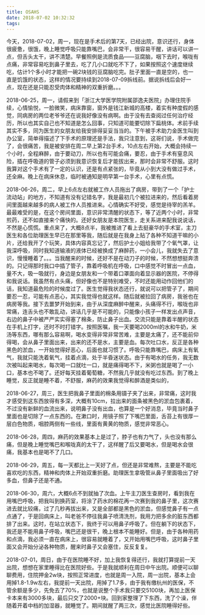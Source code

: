 ```yaml
---
title: OSAHS
date: 2018-07-02 10:32:32
tags:
---
```


今天，2018-07-02，周一，现在是手术后的第7天，已经出院，意识还行，身体很疲惫，很饿，晚上睡觉呼吸只能靠嘴巴，会非常干，很容易干醒，讲话可以讲一点，但舌头太干，讲不清楚。早餐照例是流质食品——豆腐脑，咽下去时，喉咙有点痛，非常容易吃到鼻子里去，吃了几小口就吃不下了，如果按照这个速度继续吃，估计1个多小时才能把一碗2块钱的豆腐脑吃完。肚子里面一直是空的，也一直是饥饿的状态，这样的情况要持续到2018-07-09拆线前。据说拆线后会好一点，现在还是只能忍受肉体和精神的双重折磨。。。

2018-06-25，周一，请假来到「浙江大学医学院附属邵逸夫医院」办理住院手续，心情愉悦，一脸微笑，病床靠窗，窗外是钱江新城的高楼，着实有种度假的感觉，同病房的两位老爷爷还在说我好像没有病啊。由于没有去查阅过任何治疗经历，所以也其实自己也不知道是怎么回事，只知道可能要切除下扁桃体。术前手续其实不多，同为医生的女朋友给我安排得妥妥当当的。下午被手术助力金医生叫到办公室，简单得描述了下手术的原理还是手法，我只注意到，这哥们说，手术做完了，会很痛苦，我是被安排在周二早上第2台手术，10点左右开始，大概会持续一个小时，全程麻醉，由于要动刀，所以也有可能会痛，要忍，由于手术有窒息风险，插在呼吸道的管子必须到我意识恢复后才能拔出来，那时会非常不舒服。这时我算对这个手术有了一定的认识，还是有点紧张的，毕竟从小到大没有做过手术，还全麻。晚上在病床休息，临时被通知是明早第一台手术，心里有点慌。

2018-06-26，周二，早上6点左右就被工作人员拖出了病房，带到了一个「护士流动站」的地方，不知道有没有记错名字，我是最初几个被拉进来的，然后看着房间里面越来越多的病人被工作人员推进来。心情确实不好受，感觉是待宰的羔羊。最最难受的是，在这个房间里面，意识非常清醒的状态下，等了近两个小时，非常煎药，还不如直接来个痛快的。还好女朋友是本院医生，走关系进来配我说说话，不然是心慌慌。重点来了，大概8点半，我被推进了看上去挺豪华的手术室，主刀医生和各位助理医生早已在那里等我，随后就是在我身上贴了各种不知道干嘛的小片，还给我开了个玩笑，具体内容真忘记了，然后护士小姐给我带了个氧气罩，让我深呼吸，同时我知道输液的液体已经被换成了麻醉药，一小会儿，我就失去了意识，慢慢睡着了。。。当我醒来的时候，还好不是在动刀子的时候，不然想想挺奔溃的。只记得那时我口中插了管子，靠着呼吸机在呼吸，口中感觉不时冒出一点血，量不大，吸一吸就行，身边是女朋友和一个带着口罩面向着显示器的医院，不停得和我说话。我虽然有点头痛，但好像也不是特别难受，不时还能用动作回他们的话，我知道最危险的时候度过了。医生觉得我状态还行，就说可以把管子了，期间要忍一忍，可能有点恶心，其实我觉得也就这样。随后就被拉回了病房，我爸也在病房等我。接下去噩梦开始到来，由于从深度麻醉中醒来，头痛得不行，喉咙也非常痛，连舌头也不敢乱动，讲话几乎是不可能的，只能像小孩子一样发出点声音，右边的鼻子中被严严实实得塞了棉条，防止鼻子出血。交流只能是靠着半醒的状态在手机上打字，还时不时打错字。按照医嘱，我一天要喝2000ml的水和牛奶，米汤等东西，哪有那么容易啊，喝水变得非常非常苦难，主要是太痛了，还不能前仰得喝，会从鼻子里面出来，出来的还不是水，主要是血。每次吐口水，反正是各种黑色的淤血，一开始觉得好恶心，后面也就习惯了。呼吸只能靠嘴巴，病床上有氧气，我就只能洗着氧气，挂着点滴，处于半昏迷状态。由于有喝水的任务，我无数次被叫起来喝水，每次喝一口就吐一口，就是痛得喝不下，米粥也就是喝了一小口，基本也不喝了。还好每天挂着葡萄糖，不然我几乎就没有吃过东西。到了晚上睡觉，反正就是睡不着，不舒服，麻药的效果我觉得和醉酒是类似的，

2018-06-27，周三，医生把我鼻子里面的棉条用镊子夹了出来，非常痛，这时我才感受到这东西放得有多深，大概有10cm，拉出来的面条被黑色的淤血包裹着，不过没有新鲜的血流出来，说明鼻子没有出血，也算是一个好消息，毕竟当时鼻子里面也是切除了一点东西的。在漱口时，用镜子照了下嘴巴里面，舌苔上有很厚一层白色物质，咽腔两侧有一些线，里面有黄黄的物质，感觉非常恶心。

2018-06-28，周四，麻药的效果基本上是过了，脖子也有力气了，头也没有那么痛，但是晚上睡觉嘴巴和喉咙真的太干了，这样醒了后又要喝水，但是喝水会很痛，我基本也是喝不了几口。

2018-06-29，周五，每一天都比上一天好了点，但还是非常难熬，主要是不能吃喜欢吃的东西，精神和肉体上开始双重折磨。助理医生拿吸管从鼻子里面吸出了好多血，但鼻子还是不通。

2018-06-30，周六，大概6点不到就抽了次血。上午主刀医生查房时，看到我在用嘴巴呼吸，把我叫到换药室，将涂了药水的棉花再一次赛到我的鼻子里，这次赛进去就比较痛，过了几秒再拔出来，又是全部都是黑色的淤血，但感觉鼻子有一点点通了，于是回病床上，叫老爸不停往我鼻子喷清洗剂，我用力把多余的脏东西都排了出来。这时，在站立状态下，我终于可以用鼻子呼吸了。但在躺下的状态下，我还是不能用鼻子呼吸，嘴巴还是很干，晚上根本不能睡好。但是，由于各种用药和点滴，我必须一直在病床上，很容易就睡着了，又开始用嘴巴呼吸，这时鼻子里面又会开始分泌各种物质，醒来时鼻子又会塞住，反反复复。

2018-07-01，周日，由于在医院睡不好，加上我恢复得还行，我就打算提前一天出院，想想在家里睡得比在医院好些。于是我就顺利在周日中午出院。顺便可以聊聊费用，住院押金2w块，按照正常进度，也就是周一入院，周一出院，基本上会用掉1.8-1.9w左右，我提前一天出院，用掉了1.7多，由于我有缴杭州的医保，不管余额是多少，先免去了70%，也就是说整个手术我只要交5100块，再加上医保卡本来有3000多块，最后只交了2000+块。回到家整理了下东西，洗了个澡，伴随着开着中档的加湿器，就睡觉了。期间就醒了两三次，感觉比医院睡得好些。